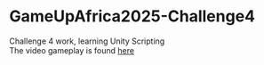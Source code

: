 # GameUpAfrica2025-Challenge4
Challenge 4 work, learning Unity Scripting <br>
The video gameplay is found [here](https://drive.google.com/file/d/1v87YaeVSU5qzMip7EPmzt70LJVZ0A3fV/view?usp=sharing)
